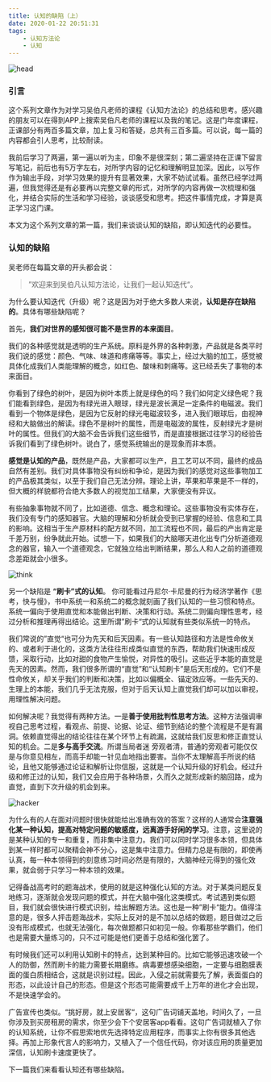 ```yaml
---
title: 认知的缺陷（上）
date: 2020-01-22 20:51:31
tags:
    - 认知方法论
    - 认知
---
```

![head](abstract-1.jpg)
### 引言
这个系列文章作为对学习吴伯凡老师的课程《认知方法论》的总结和思考。感兴趣的朋友可以在得到APP上搜索吴伯凡老师的课程以及我的笔记。这是门年度课程，正课部分有两百多篇文章，加上复习和答疑，总共有三百多篇。可以说，每一篇的内容都会引人思考，比较耐读。

我前后学习了两遍，第一遍以听为主，印象不是很深刻；第二遍坚持在正课下留言写笔记，前后也有5万字左右，对所学内容的记忆和理解明显加深。因此，以写作作为输出手段，对学习效果的提升有显著效果，大家不妨试试看。虽然已经学过两遍，但我觉得还是有必要再以完整文章的形式，对所学的内容再做一次梳理和强化，并结合实际的生活和学习经验，谈谈感受和思考。把这件事情完成，才算是真正学习这门课。

本文为这个系列文章的第一篇，我们来谈谈认知的缺陷，即认知迭代的必要性。

### 认知的缺陷

吴老师在每篇文章的开头都会说：
>”欢迎来到吴伯凡认知方法论，让我们一起认知迭代“。

为什么要认知迭代（升级）呢？这是因为对于绝大多数人来说，**认知是存在缺陷的**。具体有哪些缺陷呢？
<!--more-->
首先，**我们对世界的感知很可能不是世界的本来面目**。

我们的各种感觉就是透明的生产系统。原料是外界的各种刺激，产品就是各类平时我们说的感觉：颜色、气味、味道和疼痛等等。事实上，经过大脑的加工，感觉被具体化成我们人类能理解的概念，如红色、酸味和刺痛等。这已经丢失了事物的本来面目。

你看到了绿色的树叶，是因为树叶本质上就是绿色的吗？我们如何定义绿色呢？我们能看到绿色，是因为有绿光进入眼球，绿光是波长满足一定条件的电磁波。我们看到一个物体是绿色，是因为它反射的绿光电磁波较多，进入我们眼球后，由视神经和大脑做出的解读。绿色不是树叶的属性，而是电磁波的属性，反射绿光才是树叶的属性。但我们的大脑不会告诉我们这些细节，而是直接根据过往学习的经验告诉我们看到了绿色树叶。说白了，感觉系统输出的是现象而非本质。

**感觉是认知的产品**，既然是产品，大家都可以生产，且工艺可以不同，最终的成品自然有差别。我们对具体事物没有纠纷和争论，是因为我们的感觉对这些事物加工的产品极其类似，以至于我们自己无法分辨。理论上讲，苹果和苹果是不一样的，但大概的样貌都符合绝大多数人的视觉加工结果，大家便没有异议。

有些抽象事物就不同了，比如道德、信念、概念和理论。这些事物没有实体存在，我们没有专门的感知器官。大脑的理解和分析就会受到已掌握的经验、信息和工具的影响。这相当于生产原材料的配方就不同，加工流程也不同，最后的产出肯定是千差万别，纷争就此开始。试想一下，如果我们的大脑哪天进化出专门分析道德观念的器官，输入一个道德观念，它就独立给出判断结果，那么人和人之前的道德观念差距就会小很多。

![think](thinking.jpg)

另一个缺陷是 **“刷卡”式的认知**。
你可能看过丹尼尔·卡尼曼的行为经济学著作《思考，快与慢》，书中系统一和系统二的概念就刻画了我们认知的一些习惯和特点。系统一偏向于使用直觉和本能做出判断、决策和行动。系统二则偏向理性思考，经过分析和推理再得出结论。这里所谓”刷卡“式的认知就有些类似系统一的特点。

我们常说的”直觉“也可分为先天和后天因素。有一些认知路径和方法是性命攸关的、或者利于进化的，这类方法往往形成类似直觉的东西，帮助我们快速形成反馈，采取行动，比如对甜的食物产生愉悦，对异性的吸引。这些近乎本能的直觉是先天的因素。然而，我们很多所谓的“直觉”和“认知刷卡”是后天形成的。它们不是性命攸关，却关乎我们的判断和决策，比如以偏概全、锚定效应等。一些先天的、生理上的本能，我们几乎无法克服，但对于后天认知上直觉我们却可以加以审视，用理性解决问题。

如何解决呢？我觉得有两种方法。一是**善于使用批判性思考方法**。这种方法强调审视自己思考过程，看观点、前提、论据、论证、细节到结论的整个流程是不是有漏洞。依赖直觉得出的结论往往在某个环节上有疏漏，这就给我们反思和修正直觉认知的机会。二是**多与高手交流**。所谓当局者迷 旁观者清，普通的旁观者可能仅仅是与你意见相左，而高手却能一针见血地指出要害。当你不太理解高手所说的结论，且他又能够通过论证和解析让你信服，这就是一个认知升级的好机会。经过升级和修正过的认知，我们又会应用于各种场景，久而久之就形成新的脑回路，成为直觉，直到下次升级的机会到来。

![hacker](hacker.png)

为什么有的人在面对问题时很快就能给出准确有效的答案？这样的人通常会**注意强化某一种认知，提高对特定问题的敏感度，远离游手好闲的学习**。注意，这里说的是某种认知的专一和重复，而非集中注意力。我们可以同时学习很多本领，但具体到某一样时都可以聚精会神不分心，这是集中注意力。但精力总是有限的，即使再认真，每一种本领得到的刻意练习时间必然是有限的，大脑神经元得到的强化效果，就会弱于只学习一种本领的效果。

记得备战高考时的题海战术，使用的就是这种强化认知的方法。对于某类问题反复地练习，逐渐就会发现问题的模式，并在大脑中强化这类模式。考试遇到类似题目，我们就会很快进行模式识别，给出解题方法。这也是一种”刷卡“能力。值得注意的是，很多人抨击题海战术，实际上反对的是不加以总结的做题，题目做过之后没有形成模式，也就无法强化，每次做题都只如初见一般。你看那些学霸们，他们也是需要大量练习的，只不过可能是他们更善于总结和强化罢了。

有时候我们还可以利用认知刷卡的特点，达到某种目的。比如它能够迅速攻破一个人的防御，然而刷卡的能力需要长期磨练。病毒要想感染细胞，一定要与细胞膜表面的蛋白质相结合，这就是识别过程。因此，入侵之前就需要先了解，表面蛋白的形态，以此设计自己的形态。但是这个形态可能需要成千上万年的进化才会出现，不是快速学会的。

广告宣传也类似。“挑好房，就上安居客“，这句广告词铺天盖地，时间久了，一旦你涉及到买房租房的需求，你至少会下个安居客app看看。这句广告词就植入了你的认知系统，让你不假思索地优先选择特定应用程序，而事实上你有很多其他选择。再加上形象代言人的影响力，又植入了一个信任代码，你对该应用的质量更加深信，认知刷卡速度更快了。

下一篇我们来看看认知还有哪些缺陷。
